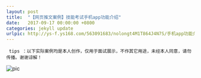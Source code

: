 ```yaml
---
layout: post
title:  "【网页推文案例】技能考试手机app功能介绍"
date:   2017-09-17 00:00:00 +0800
categories: jekyll update
urlpic: http://ys-f.ys168.com/563091683/nolongt4M1T864J4N7S/手机app功能介绍%20-%20网页封面图.jpg
---
```



` tips ：以下实际案例均是本人创作，仅用于面试展示，不作其它用途，未经本人同意，请勿传播。谢谢谅解！`

![pic](http://ys-f.ys168.com/563091633/lmnnljt4M1T864IJKP2T/手机app功能介绍.jpg)
